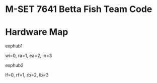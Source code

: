 # M-SET 7641 Betta Fish Team Code

# Hardware Map
exphub1

wi=0, ra=1, ea=2, in=3

exphub2

lf=0, rf=1, rb=2, lb=3
